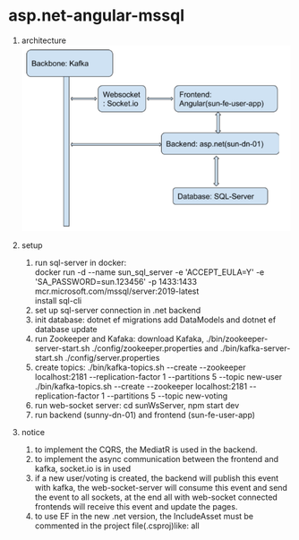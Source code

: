# asp.net-angular-mssql
 
1. architecture  
![alt text](./architecture.png)

1. setup  
   1. run sql-server in docker:  
 docker run -d --name sun_sql_server -e 'ACCEPT_EULA=Y' -e 'SA_PASSWORD=sun.123456' -p 1433:1433 mcr.microsoft.com/mssql/server:2019-latest  
 install sql-cli  
   1. set up sql-server connection in .net backend  
   1. init database: dotnet ef migrations add DataModels and dotnet ef database update  
   1. run Zookeeper and Kafaka: download Kafaka, ./bin/zookeeper-server-start.sh ./config/zookeeper.properties and ./bin/kafka-server-start.sh ./config/server.properties  
   1. create topics: ./bin/kafka-topics.sh --create --zookeeper localhost:2181 --replication-factor 1 --partitions 5 --topic new-user  
 ./bin/kafka-topics.sh --create --zookeeper localhost:2181 --replication-factor 1 --partitions 5 --topic new-voting  
   1. run web-socket server: cd sunWsServer, npm start dev  
   1. run backend (sunny-dn-01) and frontend (sun-fe-user-app)  
 
1. notice  
   1. to implement the CQRS, the MediatR is used in the backend.  
   1. to implement the async communication between the frontend and kafka, socket.io is in used  
   1. if a new user/voting is created, the backend will publish this event with kafka, the web-socket-server will consume this event and send the event to all sockets, at the end all with web-socket connected frontends will receive this event and update the pages.  
   1. to use EF in the new .net version, the IncludeAsset must be commented in the project file(.csproj)like:  <PackageReference Include="Microsoft.EntityFrameworkCore.Design" Version="5.0.2">
      <!-- Remove IncludeAssets to allow compiling against the assembly -->
      <!--<IncludeAssets>runtime; build; native; contentfiles; analyzers; buildtransitive</IncludeAssets> -->
      <PrivateAssets>all</PrivateAssets>
    </PackageReference>
 

 
 
